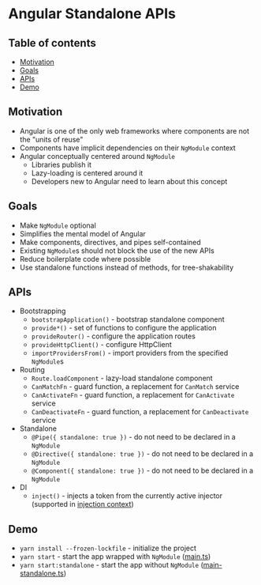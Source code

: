 # Angular Standalone APIs

## Table of contents
- [Motivation](#motivation)
- [Goals](#goals)
- [APIs](#apis)
- [Demo](#demo)


## Motivation
- Angular is one of the only web frameworks where components are not the "units of reuse"
- Components have implicit dependencies on their `NgModule` context
- Angular conceptually centered around `NgModule`
  - Libraries publish it
  - Lazy-loading is centered around it
  - Developers new to Angular need to learn about this concept


## Goals
- Make `NgModule` optional
- Simplifies the mental model of Angular
- Make components, directives, and pipes self-contained
- Existing `NgModule`s should not block the use of the new APIs
- Reduce boilerplate code where possible
- Use standalone functions instead of methods, for tree-shakability


## APIs
- Bootstrapping
  - `bootstrapApplication()` - bootstrap standalone component
  - `provide*()` - set of functions to configure the application
  - `provideRouter()` - configure the application routes
  - `provideHttpClient()` - configure HttpClient
  - `importProvidersFrom()` - import providers from the specified `NgModule`s
- Routing
  - `Route.loadComponent` - lazy-load standalone component
  - `CanMatchFn` - guard function, a replacement for `CanMatch` service
  - `CanActivateFn` - guard function, a replacement for `CanActivate` service
  - `CanDeactivateFn` - guard function, a replacement for `CanDeactivate` service
- Standalone
  - `@Pipe({ standalone: true })` - do not need to be declared in a `NgModule`
  - `@Directive({ standalone: true })` - do not need to be declared in a `NgModule`
  - `@Component({ standalone: true })` - do not need to be declared in a `NgModule`
- DI
  - `inject()` - injects a token from the currently active injector (supported in [injection context](https://angular.io/guide/dependency-injection-context))


## Demo
- `yarn install --frozen-lockfile` - initialize the project
- `yarn start` - start the app wrapped with `NgModule` ([main.ts](src/main.ts))
- `yarn start:standalone` - start the app without `NgModule` ([main-standalone.ts](src/main-standalone.ts))
